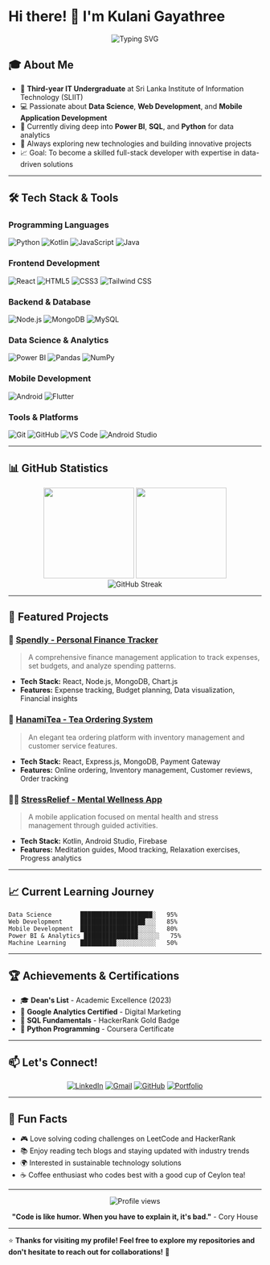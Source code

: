 # Hi there! 👋 I'm Kulani Gayathree

<div align="center">
  <img src="https://readme-typing-svg.herokuapp.com?font=Fira+Code&pause=1000&color=36BCF7&center=true&vCenter=true&width=435&lines=IT+Undergraduate+%40+SLIIT;Data+Science+Enthusiast;Full+Stack+Developer;Always+Learning+New+Things!" alt="Typing SVG" />
</div>

## 🎓 About Me

- 🎯 **Third-year IT Undergraduate** at Sri Lanka Institute of Information Technology (SLIIT)
- 💻 Passionate about **Data Science**, **Web Development**, and **Mobile Application Development**
- 🚀 Currently diving deep into **Power BI**, **SQL**, and **Python** for data analytics
- 🌱 Always exploring new technologies and building innovative projects
- 📈 Goal: To become a skilled full-stack developer with expertise in data-driven solutions

---

## 🛠️ Tech Stack & Tools

### Programming Languages
![Python](https://img.shields.io/badge/Python-3776AB?style=for-the-badge&logo=python&logoColor=white)
![Kotlin](https://img.shields.io/badge/Kotlin-0095D5?style=for-the-badge&logo=kotlin&logoColor=white)
![JavaScript](https://img.shields.io/badge/JavaScript-F7DF1E?style=for-the-badge&logo=javascript&logoColor=black)
![Java](https://img.shields.io/badge/Java-ED8B00?style=for-the-badge&logo=java&logoColor=white)

### Frontend Development
![React](https://img.shields.io/badge/React-20232A?style=for-the-badge&logo=react&logoColor=61DAFB)
![HTML5](https://img.shields.io/badge/HTML5-E34F26?style=for-the-badge&logo=html5&logoColor=white)
![CSS3](https://img.shields.io/badge/CSS3-1572B6?style=for-the-badge&logo=css3&logoColor=white)
![Tailwind CSS](https://img.shields.io/badge/Tailwind_CSS-38B2AC?style=for-the-badge&logo=tailwind-css&logoColor=white)

### Backend & Database
![Node.js](https://img.shields.io/badge/Node.js-43853D?style=for-the-badge&logo=node.js&logoColor=white)
![MongoDB](https://img.shields.io/badge/MongoDB-4EA94B?style=for-the-badge&logo=mongodb&logoColor=white)
![MySQL](https://img.shields.io/badge/MySQL-00000F?style=for-the-badge&logo=mysql&logoColor=white)

### Data Science & Analytics
![Power BI](https://img.shields.io/badge/PowerBI-F2C811?style=for-the-badge&logo=powerbi&logoColor=black)
![Pandas](https://img.shields.io/badge/pandas-150458?style=for-the-badge&logo=pandas&logoColor=white)
![NumPy](https://img.shields.io/badge/numpy-013243?style=for-the-badge&logo=numpy&logoColor=white)

### Mobile Development
![Android](https://img.shields.io/badge/Android-3DDC84?style=for-the-badge&logo=android&logoColor=white)
![Flutter](https://img.shields.io/badge/Flutter-02569B?style=for-the-badge&logo=flutter&logoColor=white)

### Tools & Platforms
![Git](https://img.shields.io/badge/Git-F05032?style=for-the-badge&logo=git&logoColor=white)
![GitHub](https://img.shields.io/badge/GitHub-100000?style=for-the-badge&logo=github&logoColor=white)
![VS Code](https://img.shields.io/badge/VS_Code-007ACC?style=for-the-badge&logo=visual-studio-code&logoColor=white)
![Android Studio](https://img.shields.io/badge/Android_Studio-3DDC84?style=for-the-badge&logo=android-studio&logoColor=white)

---

## 📊 GitHub Statistics

<div align="center">
  <img height="180em" src="https://github-readme-stats.vercel.app/api?usernamekulanigayathree&show_icons=true&theme=tokyonight&include_all_commits=true&count_private=true"/>
  <img height="180em" src="https://github-readme-stats.vercel.app/api/top-langs/?username=kulanigayathree&layout=compact&langs_count=8&theme=tokyonight"/>
</div>

<div align="center">
  <img src="https://github-readme-streak-stats.herokuapp.com/?user=kulani-gayathree&theme=tokyonight" alt="GitHub Streak" />
</div>

---

## 🚀 Featured Projects

### 🌿 [Spendly - Personal Finance Tracker](https://github.com/kulani-gayathree/spendly)
> A comprehensive finance management application to track expenses, set budgets, and analyze spending patterns.
- **Tech Stack:** React, Node.js, MongoDB, Chart.js
- **Features:** Expense tracking, Budget planning, Data visualization, Financial insights

### 🍵 [HanamiTea - Tea Ordering System](https://github.com/kulani-gayathree/hanamitea)
> An elegant tea ordering platform with inventory management and customer service features.
- **Tech Stack:** React, Express.js, MongoDB, Payment Gateway
- **Features:** Online ordering, Inventory management, Customer reviews, Order tracking

### 🧘‍♀️ [StressRelief - Mental Wellness App](https://github.com/kulani-gayathree/stressrelief)
> A mobile application focused on mental health and stress management through guided activities.
- **Tech Stack:** Kotlin, Android Studio, Firebase
- **Features:** Meditation guides, Mood tracking, Relaxation exercises, Progress analytics

---

## 📈 Current Learning Journey

```text
Data Science        ████████████████████░   95%
Web Development     ██████████████████░░░   85%
Mobile Development  ████████████████░░░░░   80%
Power BI & Analytics ███████████████░░░░░░   75%
Machine Learning    ██████████░░░░░░░░░░░   50%
```

---

## 🏆 Achievements & Certifications

- 🎓 **Dean's List** - Academic Excellence (2023)
- 📜 **Google Analytics Certified** - Digital Marketing
- 🏅 **SQL Fundamentals** - HackerRank Gold Badge
- 🎯 **Python Programming** - Coursera Certificate

---

## 📫 Let's Connect!

<div align="center">
  
[![LinkedIn](https://img.shields.io/badge/LinkedIn-0077B5?style=for-the-badge&logo=linkedin&logoColor=white)](https://www.linkedin.com/in/kulani-gayathree/)
[![Gmail](https://img.shields.io/badge/Gmail-D14836?style=for-the-badge&logo=gmail&logoColor=white)](mailto:kulani.gayathree@gmail.com)
[![GitHub](https://img.shields.io/badge/GitHub-100000?style=for-the-badge&logo=github&logoColor=white)](https://github.com/kulani-gayathree)
[![Portfolio](https://img.shields.io/badge/Portfolio-FF5722?style=for-the-badge&logo=todoist&logoColor=white)](https://kulani-gayathree.github.io)

</div>

---

## 💭 Fun Facts

- 🎮 Love solving coding challenges on LeetCode and HackerRank
- 📚 Enjoy reading tech blogs and staying updated with industry trends
- 🌍 Interested in sustainable technology solutions
- ☕ Coffee enthusiast who codes best with a good cup of Ceylon tea!

---

<div align="center">
  <img src="https://komarev.com/ghpvc/?username=kulani-gayathree&color=blueviolet&style=flat-square&label=Profile+Views" alt="Profile views" />
</div>

<div align="center">
  
**"Code is like humor. When you have to explain it, it's bad."** - Cory House

</div>

---

⭐️ **Thanks for visiting my profile! Feel free to explore my repositories and don't hesitate to reach out for collaborations!** 🌟
